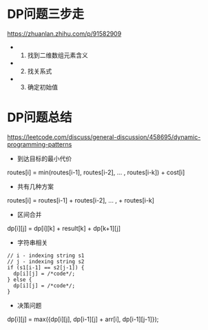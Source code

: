 # DP问题三步走
https://zhuanlan.zhihu.com/p/91582909
- 1. 找到二维数组元素含义
- 2. 找关系式
- 3. 确定初始值

# DP问题总结
https://leetcode.com/discuss/general-discussion/458695/dynamic-programming-patterns
* 到达目标的最小代价

routes[i] = min(routes[i-1], routes[i-2], ... , routes[i-k]) + cost[i]

* 共有几种方案

routes[i] = routes[i-1] + routes[i-2], ... , + routes[i-k]

* 区间合并

dp[i][j] = dp[i][k] + result[k] + dp[k+1][j]

* 字符串相关
```
// i - indexing string s1
// j - indexing string s2
if (s1[i-1] == s2[j-1]) {
  dp[i][j] = /*code*/;
} else {
  dp[i][j] = /*code*/;
}
```

* 决策问题

dp[i][j] = max({dp[i][j], dp[i-1][j] + arr[i], dp[i-1][j-1]});